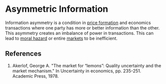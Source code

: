 # Asymmetric Information
Information asymmetry is a condition in [price formation](price-formation.md) and economics transactions where one party has more or better information than the other. This asymmetry creates an imbalance of power in transactions. This can lead to [moral hazard](moral-hazard.md) or entire [markets](market.md) to be inefficient.

## References
1. Akerlof, George A. "The market for “lemons”: Quality uncertainty and the market mechanism." In Uncertainty in economics, pp. 235-251. Academic Press, 1978.